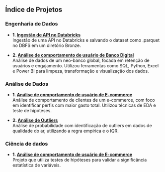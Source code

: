 ## Índice de Projetos

###  Engenharia de Dados
- **1. [Ingestão de API no Databricks](https://github.com/RossetoAnalytics/API-Ingest-Databricks)**  
  Ingestão de uma API no Databricks e salvando o dataset como .parquet no DBFS em um diretório Bronze.
  
- **2. [Análise de comportamento de usuário de Banco Digital](https://github.com/RossetoAnalytics/NeobankAnalysis)**  
  Análise de dados de um neo-banco global, focada em retenção de usuários e engajamento. Utilizou ferramentas como SQL, Python, Excel e Power BI para limpeza, transformação e visualização dos dados.

###  Análise de Dados
- **1. [Análise de comportamento de usuário de E-commerce](https://github.com/RossetoAnalytics/E-Commerce-Behavior-Analysis)**  
  Análise de comportamento de clientes de um e-commerce, com foco em identificar perfis com maior gasto total. Utilizou técnicas de EDA e teste de hipóteses.

- **2. [Análise de Outliers](https://github.com/RossetoAnalytics/EPA-Probabilidade-Outliers)**  
  Análise de probabilidade com identificação de outliers em dados de qualidade do ar, utilizando a regra empírica e o IQR.

###  Ciência de dados
- **1. [Análise de comportamento de usuário de E-commerce](https://github.com/RossetoAnalytics/E-Commerce-Behavior-Analysis)**  
  Projeto que utiliza testes de hipóteses para validar a significância estatística de variáveis.
